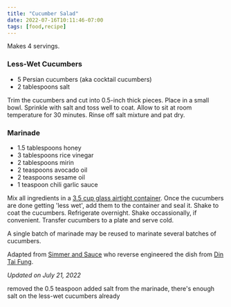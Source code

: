 ```yaml
---
title: "Cucumber Salad"
date: 2022-07-16T10:11:46-07:00
tags: [food,recipe]
---
```

Makes 4 servings.

### Less-Wet Cucumbers

* 5 Persian cucumbers (aka cocktail cucumbers)
* 2 tablespoons salt

Trim the cucumbers and cut into 0.5-inch thick pieces.
Place in a small bowl.
Sprinkle with salt and toss well to coat.
Allow to sit at room temperature for 30 minutes.
Rinse off salt mixture and pat dry.

### Marinade

* 1.5 tablespoons honey
* 3 tablespoons rice vinegar
* 2 tablespoons mirin
* 2 teaspoons avocado oil
* 2 teaspoons sesame oil
* 1 teaspoon chili garlic sauce

Mix all ingredients in a [3.5 cup glass airtight container][2].
Once the cucumbers are done getting 'less wet', add them to the container
and seal it.
Shake to coat the cucumbers.
Refrigerate overnight.
Shake occassionally, if convenient.
Transfer cucumbers to a plate and serve cold.

A single batch of marinade may be reused to marinate several batches
of cucumbers.

Adapted from [Simmer and Sauce][1]
who reverse engineered the dish from [Din Tai Fung][3].

*Updated on July 21, 2022*

removed the 0.5 teaspoon added salt from the marinade, there's enough salt
on the less-wet cucumbers already

[1]: https://www.simmerandsauce.com/savory-recipes/chilled-cucumber-salad/
[2]: https://www.amazon.com/OXO-Leakproof-Rectangle-Storage-Container/dp/B019F079F4/r?th=1
[3]: https://dintaifungusa.com/us/menu/cucumber-salad.html
